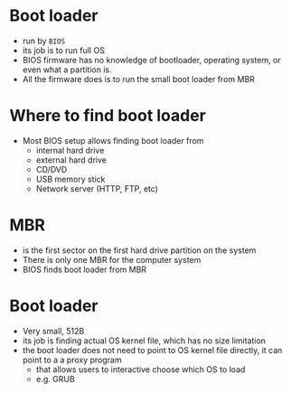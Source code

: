# Boot loader
* run by `BIOS`
* its job is to run full OS
* BIOS firmware has no knowledge of bootloader, operating system, or even what a partition is.
* All the firmware does is to run the small boot loader from MBR

# Where to find boot loader
* Most BIOS setup allows finding boot loader from
  * internal hard drive
  * external hard drive
  * CD/DVD
  * USB memory stick
  * Network server (HTTP, FTP, etc)

# MBR
* is the first sector on the first hard drive partition on the system
* There is only one MBR for the computer system
* BIOS finds boot loader from MBR

# Boot loader
* Very small, 512B
* its job is finding actual OS kernel file, which has no size limitation
* the boot loader does not need to point to OS kernel file directly, it can point to a a proxy program
  * that allows users to interactive choose which OS to load
  * e.g. GRUB
